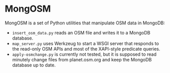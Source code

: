 MongOSM
=======

MongOSM is a set of Python utilities that manipulate OSM data in MongoDB:

- `insert_osm_data.py` reads an OSM file and writes it to a MongoDB database.
- `map_server.py` uses Werkzeug to start a WSGI server that responds to the
  read-only OSM APIs and most of the XAPI-style predicate queries.
- `apply-osmchange.py` is currently not tested, but it is supposed to read
  minutely change files from planet.osm.org and keep the MongoDB database
  up to date.
